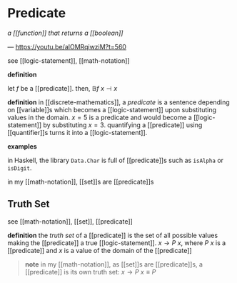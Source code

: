 # Predicate

_a [[function]] that returns a [[boolean]]_

&mdash; <https://youtu.be/aIOMRqiwziM?t=560>

see [[logic-statement]], [[math-notation]]

**definition**

let $f$ be a [[predicate]]. then, $\mathbb B f\ x \dashv x$

**definition** in [[discrete-mathematics]], a _predicate_ is a sentence depending on [[variable]]s which becomes a [[logic-statement]] upon substituting values in the domain. $x = 5$ is a predicate and would become a [[logic-statement]] by substituting $x = 3$. quantifying a [[predicate]] using [[quantifier]]s turns it into a [[logic-statement]].

**examples**

in Haskell, the library `Data.Char` is full of [[predicate]]s such as `isAlpha` or `isDigit`.

in my [[math-notation]], [[set]]s are [[predicate]]s

## Truth Set

see [[math-notation]], [[set]], [[predicate]]

**definition** the _truth set_ of a [[predicate]] is the set of all possible values making the [[predicate]] a true [[logic-statement]]. $x \rightarrow P\ x$, where $P\ x$ is a [[predicate]] and $x$ is a value of the domain of the [[predicate]]

> **note** in my [[math-notation]], as [[set]]s are [[predicate]]s, a [[predicate]] is its own truth set: $x \rightarrow P\ x \equiv P$
